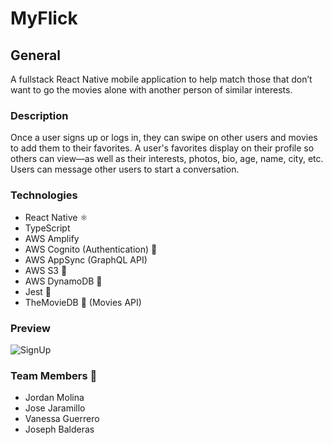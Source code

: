 # MyFlick

## General

A fullstack React Native mobile application to help match those that don’t want to go the movies alone with another person of similar interests.

### Description

Once a user signs up or logs in, they can swipe on other users and movies to add them to their favorites. A user's favorites display on their profile so others can view—as well as their interests, photos, bio, age, name, city, etc. Users can message other users to start a conversation.

### Technologies

- React Native ⚛️
- TypeScript
- AWS Amplify
- AWS Cognito (Authentication) 👱
- AWS AppSync (GraphQL API)
- AWS S3 📸
- AWS DynamoDB 🔢
- Jest 🧪
- TheMovieDB 🎥 (Movies API)

### Preview

![SignUp](https://user-images.githubusercontent.com/67802169/169106545-8d95a65d-088d-4428-9ff8-71a7140745e7.gif)


### Team Members 🤝

- Jordan Molina
- Jose Jaramillo
- Vanessa Guerrero
- Joseph Balderas
